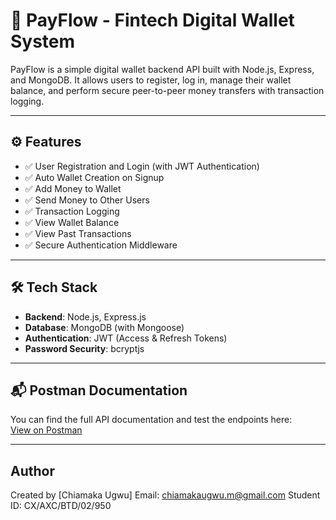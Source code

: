 # 💸 PayFlow - Fintech Digital Wallet System

PayFlow is a simple digital wallet backend API built with Node.js, Express, and MongoDB. It allows users to register, log in, manage their wallet balance, and perform secure peer-to-peer money transfers with transaction logging.


---

## ⚙️ Features

- ✅ User Registration and Login (with JWT Authentication)
- ✅ Auto Wallet Creation on Signup
- ✅ Add Money to Wallet
- ✅ Send Money to Other Users
- ✅ Transaction Logging
- ✅ View Wallet Balance
- ✅ View Past Transactions
- ✅ Secure Authentication Middleware

---

## 🛠️ Tech Stack

- **Backend**: Node.js, Express.js
- **Database**: MongoDB (with Mongoose)
- **Authentication**: JWT (Access & Refresh Tokens)
- **Password Security**: bcryptjs

---

## 📬 Postman Documentation

You can find the full API documentation and test the endpoints here:  
[View on Postman](https://documenter.getpostman.com/view/41853757/2sB2x3msVr)

---

## Author
Created by [Chiamaka Ugwu]
Email: chiamakaugwu.m@gmail.com
Student ID: CX/AXC/BTD/02/950
